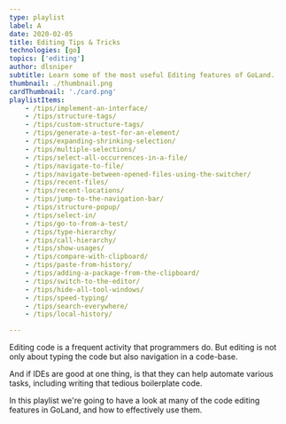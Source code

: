 ```yaml
---
type: playlist
label: A
date: 2020-02-05
title: Editing Tips & Tricks
technologies: [go]
topics: ['editing']
author: dlsniper
subtitle: Learn some of the most useful Editing features of GoLand. 
thumbnail: ./thumbnail.png
cardThumbnail: './card.png'
playlistItems:
    - /tips/implement-an-interface/
    - /tips/structure-tags/
    - /tips/custom-structure-tags/
    - /tips/generate-a-test-for-an-element/
    - /tips/expanding-shrinking-selection/
    - /tips/multiple-selections/
    - /tips/select-all-occurrences-in-a-file/
    - /tips/navigate-to-file/
    - /tips/navigate-between-opened-files-using-the-switcher/
    - /tips/recent-files/
    - /tips/recent-locations/
    - /tips/jump-to-the-navigation-bar/
    - /tips/structure-popup/
    - /tips/select-in/
    - /tips/go-to-from-a-test/
    - /tips/type-hierarchy/
    - /tips/call-hierarchy/
    - /tips/show-usages/
    - /tips/compare-with-clipboard/
    - /tips/paste-from-history/
    - /tips/adding-a-package-from-the-clipboard/
    - /tips/switch-to-the-editor/
    - /tips/hide-all-tool-windows/
    - /tips/speed-typing/
    - /tips/search-everywhere/
    - /tips/local-history/

---
```



Editing code is a frequent activity that programmers do. But editing is not
only about typing the code but also navigation in a code-base.

And if IDEs are good at one thing, is that they can help automate various
tasks, including writing that tedious boilerplate code.

In this playlist we're going to have a look at many of the code editing
features in GoLand, and how to effectively use them.
